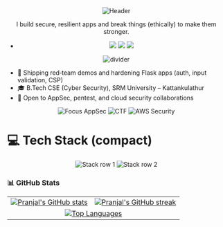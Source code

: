 <!-- Hero -->
<div align="center">
  <img src="https://capsule-render.vercel.app/api?type=waving&color=0:6A00FF,100:00D4FF&height=200&section=header&text=Pranjal%20Babel&fontSize=44&fontColor=ffffff&animation=fadeIn&desc=Cybersecurity%20%E2%80%A2%20Web%20Dev%20%E2%80%A2%20CTF%20Player&descAlign=50&descAlignY=75" alt="Header"/>
</div>

<p align="center">I build secure, resilient apps and break things (ethically) to make them stronger.</p>

- <p align="center">
  <a href="https://pranjal-babel.vercel.app/"><img src="https://img.shields.io/badge/Portfolio-Visit-4CAF50?style=for-the-badge&logo=vercel&logoColor=white" /></a>
  <a href="https://www.linkedin.com/in/pranjalbabel"><img src="https://img.shields.io/badge/LinkedIn-Connect-0A66C2?logo=linkedin&style=for-the-badge" /></a>
  <a href="mailto:pranjalbabel08@gmail.com"><img src="https://img.shields.io/badge/Email-Contact-EA4335?logo=gmail&logoColor=white&style=for-the-badge" /></a>
  </p>

<p align="center"><img src="https://capsule-render.vercel.app/api?type=rect&color=0:6A00FF,100:00D4FF&height=2&section=footer" alt="divider"/></p>

- 🔭 Shipping red‑team demos and hardening Flask apps (auth, input validation, CSP)
- 🎓 B.Tech CSE (Cyber Security), SRM University – Kattankulathur
- 🤝 Open to AppSec, pentest, and cloud security collaborations


<div align="center">

<img src="https://img.shields.io/badge/Focus-AppSec-6A00FF?style=for-the-badge&labelColor=1f1f1f" alt="Focus AppSec"/>
<img src="https://img.shields.io/badge/CTF-Training-00D4FF?style=for-the-badge&labelColor=1f1f1f" alt="CTF"/>
<img src="https://img.shields.io/badge/AWS-Cloud%20Security-ff9900?style=for-the-badge&logo=amazon-aws&logoColor=white&labelColor=1f1f1f" alt="AWS Security"/>

</div>


# 💻 Tech Stack (compact)

<div align="center">

<!-- Row 1: Languages, Frameworks -->
<img src="https://skillicons.dev/icons?i=python,java,js,html,css,bash,react,nodejs,flask&perline=9" alt="Stack row 1"/>

<!-- Row 2: Databases, Cloud, OS/Tools -->
<img src="https://skillicons.dev/icons?i=mongodb,postgres,aws,gcp,vercel,firebase,ubuntu,kali,powershell&perline=9" alt="Stack row 2"/>

</div>



### 📊 GitHub Stats

<div align="center">

<!-- Row 1: Stats + Streak -->
<table>
  <tr>
    <td>
      <a href="https://github.com/PranjalBugged-Out">
        <img alt="Pranjal's GitHub stats" src="https://github-readme-stats.vercel.app/api?username=PranjalBugged-Out&show_icons=true&theme=tokyonight&hide_border=true" />
      </a>
    </td>
    <td>
      <a href="https://github.com/PranjalBugged-Out">
        <img alt="Pranjal's GitHub streak" src="https://streak-stats.demolab.com?user=PranjalBugged-Out&theme=tokyonight&hide_border=true" />
      </a>
    </td>
  </tr>
  <tr>
    <td colspan="2" align="center">
      <a href="https://github.com/PranjalBugged-Out">
        <img alt="Top Languages" src="https://github-readme-stats.vercel.app/api/top-langs/?username=PranjalBugged-Out&layout=compact&theme=tokyonight&hide_border=true" />
      </a>
    </td>
  </tr>
  
</table>

</div>







<!-- Unique section replaces badges: minimalist focus chips above -->



